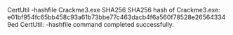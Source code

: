  CertUtil -hashfile Crackme3.exe SHA256
SHA256 hash of Crackme3.exe:
e01bf954fc65bb458c93a61b73bbe77c463dacb4f6a560f78528e265643349ed
CertUtil: -hashfile command completed successfully.
